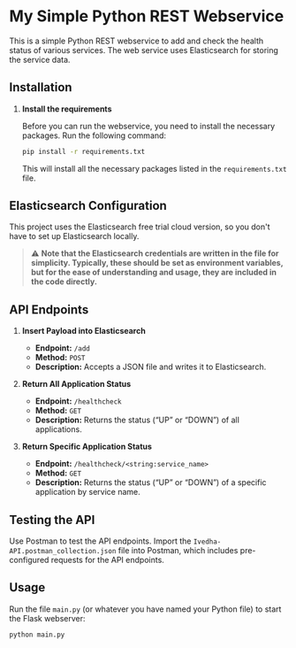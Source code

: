 # My Simple Python REST Webservice

This is a simple Python REST webservice to add and check the health status of various services. The web service uses Elasticsearch for storing the service data.

## Installation

1. **Install the requirements**

    Before you can run the webservice, you need to install the necessary packages. Run the following command:

    ```bash
    pip install -r requirements.txt
    ```

    This will install all the necessary packages listed in the `requirements.txt` file.

## Elasticsearch Configuration

This project uses the Elasticsearch free trial cloud version, so you don't have to set up Elasticsearch locally.
> :warning: **Note that the Elasticsearch credentials are written in the file for simplicity. Typically, these should be set as environment variables, but for the ease of understanding and usage, they are included in the code directly.**


## API Endpoints

1. **Insert Payload into Elasticsearch**
   - **Endpoint:** `/add`
   - **Method:** `POST`
   - **Description:** Accepts a JSON file and writes it to Elasticsearch.

2. **Return All Application Status**
   - **Endpoint:** `/healthcheck`
   - **Method:** `GET`
   - **Description:** Returns the status (“UP” or “DOWN”) of all applications.

3. **Return Specific Application Status**
   - **Endpoint:** `/healthcheck/<string:service_name>`
   - **Method:** `GET`
   - **Description:** Returns the status (“UP” or “DOWN”) of a specific application by service name.

## Testing the API

Use Postman to test the API endpoints. Import the `Ivedha-API.postman_collection.json` file into Postman, which includes pre-configured requests for the API endpoints.

## Usage

Run the file `main.py` (or whatever you have named your Python file) to start the Flask webserver:

```bash
python main.py
